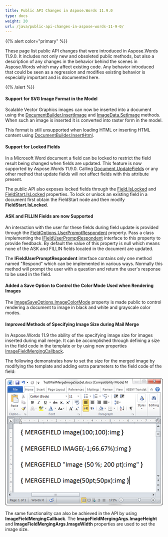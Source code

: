 ```yaml
---
title: Public API Changes in Aspose.Words 11.9.0
type: docs
weight: 20
url: /java/public-api-changes-in-aspose-words-11-9-0/
---
```


{{% alert color="primary" %}} 

These page list public API changes that were introduced in Aspose.Words 11.9.0. It includes not only new and obsoleted public methods, but also a description of any changes in the behavior behind the scenes in Aspose.Words which may affect existing code. Any behavior introduced that could be seen as a regression and modifies existing behavior is especially important and is documented here.

{{% /alert %}} 
#### **Support for SVG Image Format in the Model**
Scalable Vector Graphics images can now be inserted into a document using the [DocumentBuilder.InsertImage]() and [ImageData.SetImage]() methods. When such an image is inserted it is converted into raster form in the model.

This format is still unsupported when loading HTML or inserting HTML content using [DocumentBuilder.InsertHtml]().
#### **Support for Locked Fields**
In a Microsoft Word document a field can be locked to restrict the field result being changed when fields are updated. This feature is now supported by Aspose.Words 11.9.0. Calling [Document.UpdateFields]() or any other method that update fields will not affect fields with this attribute present.

The public API also exposes locked fields through the [Field.IsLocked]() and [FieldStart.IsLocked]() properties. To lock or unlock an existing field in a document first obtain the FieldStart node and then modify **FieldStart.IsLocked**.
#### **ASK and FILLIN Fields are now Supported**
An interaction with the user for these fields during field update is provided through the [FieldOptions.UserPromptRespondent]() property. Pass a class implementing the [IFieldUserPromptRespondent]() interface to this property to provide feedback. By default the value of this property is null which means none of the ASK and FILLIN fields located in the document are updated.

The **IFieldUserPromptRespondent** interface contains only one method named "Respond" which can be implemented in various ways. Normally this method will prompt the user with a question and return the user's response to be used in the field.
#### **Added a Save Option to Control the Color Mode Used when Rendering Images**
The [ImageSaveOptions.ImageColorMode]() property is made public to control rendering a document to image in black and white and grayscale color modes.
#### **Improved Methods of Specifying Image Size during Mail Merge**
In Aspose.Words 11.9 the ability of the specifying image size for images inserted during mail merge. It can be accomplished through defining a size in the field code in the template or by using new properties [ImageFieldMergingCallback]().

The following demonstrates how to set the size for the merged image by modifying the template and adding extra parameters to the field code of the field:

![todo:image_alt_text](public-api-changes-in-aspose-words-11-9-0_1.png)

The same functionality can also be achieved in the API by using **ImageFieldMergingCallback**. The **ImageFieldMergingArgs.ImageHeight** and **ImageFieldMergingArgs.ImageWidth** properties are used to set the image size.
